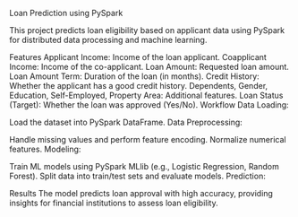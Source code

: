 Loan Prediction using PySpark

This project predicts loan eligibility based on applicant data using PySpark for distributed data processing and machine learning.

Features
Applicant Income: Income of the loan applicant.
Coapplicant Income: Income of the co-applicant.
Loan Amount: Requested loan amount.
Loan Amount Term: Duration of the loan (in months).
Credit History: Whether the applicant has a good credit history.
Dependents, Gender, Education, Self-Employed, Property Area: Additional features.
Loan Status (Target): Whether the loan was approved (Yes/No).
Workflow
Data Loading:

Load the dataset into PySpark DataFrame.
Data Preprocessing:

Handle missing values and perform feature encoding.
Normalize numerical features.
Modeling:

Train ML models using PySpark MLlib (e.g., Logistic Regression, Random Forest).
Split data into train/test sets and evaluate models.
Prediction:

Results
The model predicts loan approval with high accuracy, providing insights for financial institutions to assess loan eligibility.


